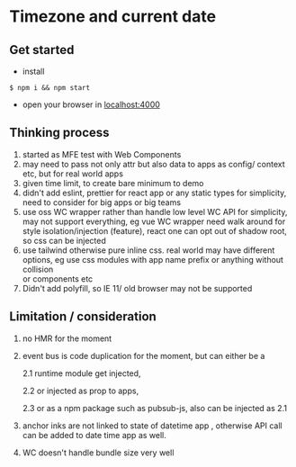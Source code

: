 # Timezone and current date
## Get started
- install
```
$ npm i && npm start
```

- open your browser in [localhost:4000](http://localhost:4000)

## Thinking process
1. started as MFE test with Web Components
2. may need to pass not only attr but also data to apps
 as config/ context etc, but for real world apps
3. given time limit, to create bare minimum to demo
4. didn't add eslint, prettier for react app or any static
 types for
 simplicity, need to consider for big apps or big teams
5. use oss WC wrapper rather than handle low level WC API
 for simplicity, may not support everything, eg vue WC
  wrapper need walk around for style isolation/injection
   (feature), react one
   can opt out of shadow root, so css can be injected
6. use tailwind otherwise pure inline css. real world may
 have different options, eg use css modules with app name
  prefix or anything
  without collision   
  or components etc
7. Didn't add polyfill, so IE 11/ old browser may not be
 supported

## Limitation / consideration
1. no HMR for the moment
2. event bus is code duplication for the moment,
but can either be a 

    2.1 runtime module get injected,
     
    2.2 or injected as prop to apps,
     
    2.3 or as a npm package such as pubsub-js, also can
     be injected as 2.1
3. anchor inks are not linked to state of datetime app
, otherwise API call can be added to date time app as well.
4. WC doesn't handle bundle size very well
